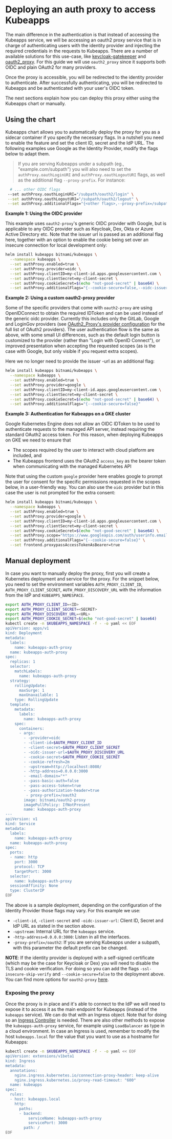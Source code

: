 
# Deploying an auth proxy to access Kubeapps

The main difference in the authentication is that instead of accessing the Kubeapps service, we will be accessing an oauth2 proxy service that is in charge of authenticating users with the identity provider and injecting the required credentials in the requests to Kubeapps. There are a number of available solutions for this use-case, like [keycloak-gatekeeper](https://github.com/keycloak/keycloak-gatekeeper) and [oauth2_proxy](https://github.com/oauth2-proxy/oauth2-proxy). For this guide we will use `oauth2_proxy` since it supports both OIDC and plain OAuth2 for many providers.

Once the proxy is accessible, you will be redirected to the identity provider to authenticate. After successfully authenticating, you will be redirected to Kubeapps and be authenticated with your user's OIDC token.

The next sections explain how you can deploy this proxy either using the Kubeapps chart or manually.

## Using the chart

Kubeapps chart allows you to automatically deploy the proxy for you as a sidecar container if you specify the necessary flags. In a nutshell you need to enable the feature and set the client ID, secret and the IdP URL. The following examples use Google as the Identity Provider, modify the flags below to adapt them.

> If you are serving Kubeapps under a subpath (eg., "example.com/subpath") you will also need to set the `authProxy.oauthLoginURI` and `authProxy.oauthLogoutURI` flags, as well as the additional flag `--proxy-prefix`. For instance:

```bash
  # ... other OIDC flags
 --set authProxy.oauthLoginURI="/subpath/oauth2/login" \
 --set authProxy.oauthLogoutURI="/subpath/oauth2/logout" \
 --set authProxy.additionalFlags="{<other flags>,--proxy-prefix=/subpath/oauth2}"\
```

**Example 1: Using the OIDC provider**

This example uses `oauth2-proxy`'s generic OIDC provider with Google, but is applicable to any OIDC provider such as Keycloak, Dex, Okta or Azure Active Directory etc. Note that the issuer url is passed as an additional flag here, together with an option to enable the cookie being set over an insecure connection for local development only:

```bash
helm install kubeapps bitnami/kubeapps \
  --namespace kubeapps \
  --set authProxy.enabled=true \
  --set authProxy.provider=oidc \
  --set authProxy.clientID=my-client-id.apps.googleusercontent.com \
  --set authProxy.clientSecret=my-client-secret \
  --set authProxy.cookieSecret=$(echo "not-good-secret" | base64) \
  --set authProxy.additionalFlags="{--cookie-secure=false,--oidc-issuer-url=https://accounts.google.com}" \
```

**Example 2: Using a custom oauth2-proxy provider**

Some of the specific providers that come with `oauth2-proxy` are using OpenIDConnect to obtain the required IDToken and can be used instead of the generic oidc provider. Currently this includes only the GitLab, Google and LoginGov providers (see [OAuth2_Proxy's provider configuration](https://oauth2-proxy.github.io/oauth2-proxy/configuration) for the full list of OAuth2 providers). The user authentication flow is the same as above, with some small UI differences, such as the default login button is customized to the provider (rather than "Login with OpenID Connect"), or improved presentation when accepting the requested scopes (as is the case with Google, but only visible if you request extra scopes).

Here we no longer need to provide the issuer -url as an additional flag:

```bash
helm install kubeapps bitnami/kubeapps \
  --namespace kubeapps \
  --set authProxy.enabled=true \
  --set authProxy.provider=google \
  --set authProxy.clientID=my-client-id.apps.googleusercontent.com \
  --set authProxy.clientSecret=my-client-secret \
  --set authProxy.cookieSecret=$(echo "not-good-secret" | base64) \
  --set authProxy.additionalFlags="{--cookie-secure=false}"
```

**Example 3: Authentication for Kubeapps on a GKE cluster**

Google Kubernetes Engine does not allow an OIDC IDToken to be used to authenticate requests to the managed API server, instead requiring the standard OAuth2 access token.
For this reason, when deploying Kubeapps on GKE we need to ensure that

- The scopes required by the user to interact with cloud platform are included, and
- The Kubeapps frontend uses the OAuth2 `access_key` as the bearer token when communicating with the managed Kubernetes API

Note that using the custom `google` provider here enables google to prompt the user for consent for the specific permissions requested in the scopes below, in a user-friendly way. You can also use the `oidc` provider but in this case the user is not prompted for the extra consent:

```bash
helm install kubeapps bitnami/kubeapps \
  --namespace kubeapps \
  --set authProxy.enabled=true \
  --set authProxy.provider=google \
  --set authProxy.clientID=my-client-id.apps.googleusercontent.com \
  --set authProxy.clientSecret=my-client-secret \
  --set authProxy.cookieSecret=$(echo "not-good-secret" | base64) \
  --set authProxy.scope="https://www.googleapis.com/auth/userinfo.email https://www.googleapis.com/auth/cloud-platform" \
  --set authProxy.additionalFlags="{--cookie-secure=false}" \
  --set frontend.proxypassAccessTokenAsBearer=true
```

## Manual deployment

In case you want to manually deploy the proxy, first you will create a Kubernetes deployment and service for the proxy. For the snippet below, you need to set the environment variables `AUTH_PROXY_CLIENT_ID`, `AUTH_PROXY_CLIENT_SECRET`, `AUTH_PROXY_DISCOVERY_URL` with the information from the IdP and `KUBEAPPS_NAMESPACE`.

```bash
export AUTH_PROXY_CLIENT_ID=<ID>
export AUTH_PROXY_CLIENT_SECRET=<SECRET>
export AUTH_PROXY_DISCOVERY_URL=<URL>
export AUTH_PROXY_COOKIE_SECRET=$(echo "not-good-secret" | base64)
kubectl create -n $KUBEAPPS_NAMESPACE -f - -o yaml << EOF
apiVersion: apps/v1
kind: Deployment
metadata:
  labels:
    name: kubeapps-auth-proxy
  name: kubeapps-auth-proxy
spec:
  replicas: 1
  selector:
    matchLabels:
      name: kubeapps-auth-proxy
  strategy:
    rollingUpdate:
      maxSurge: 1
      maxUnavailable: 1
    type: RollingUpdate
  template:
    metadata:
      labels:
        name: kubeapps-auth-proxy
    spec:
      containers:
      - args:
        - -provider=oidc
        - -client-id=$AUTH_PROXY_CLIENT_ID
        - -client-secret=$AUTH_PROXY_CLIENT_SECRET
        - -oidc-issuer-url=$AUTH_PROXY_DISCOVERY_URL
        - -cookie-secret=$AUTH_PROXY_COOKIE_SECRET
        - -cookie-refresh=2m
        - -upstream=http://localhost:8080/
        - -http-address=0.0.0.0:3000
        - -email-domain="*"
        - -pass-basic-auth=false
        - -pass-access-token=true
        - -pass-authorization-header=true
         - proxy-prefix=/oauth2
        image: bitnami/oauth2-proxy
        imagePullPolicy: IfNotPresent
        name: kubeapps-auth-proxy
---
apiVersion: v1
kind: Service
metadata:
  labels:
    name: kubeapps-auth-proxy
  name: kubeapps-auth-proxy
spec:
  ports:
  - name: http
    port: 3000
    protocol: TCP
    targetPort: 3000
  selector:
    name: kubeapps-auth-proxy
  sessionAffinity: None
  type: ClusterIP
EOF
```

The above is a sample deployment, depending on the configuration of the Identity Provider those flags may vary. For this example we use:

- `-client-id`, `-client-secret` and `-oidc-issuer-url`: Client ID, Secret and IdP URL as stated in the section above.
- `-upstream`: Internal URL for the `kubeapps` service.
- `-http-address=0.0.0.0:3000`: Listen in all the interfaces.
- `-proxy-prefix=/oauth2`: If you are serving Kubeapps under a subpath, with this parameter the default prefix can be changed.

**NOTE**: If the identity provider is deployed with a self-signed certificate (which may be the case for Keycloak or Dex) you will need to disable the TLS and cookie verification. For doing so you can add the flags `-ssl-insecure-skip-verify` and `--cookie-secure=false` to the deployment above. You can find more options for `oauth2-proxy` [here](https://oauth2-proxy.github.io/oauth2-proxy/configuration).

### Exposing the proxy

Once the proxy is in place and it's able to connect to the IdP we will need to expose it to access it as the main endpoint for Kubeapps (instead of the `kubeapps` service). We can do that with an Ingress object. Note that for doing so an [Ingress Controller](https://kubernetes.io/docs/concepts/services-networking/ingress/#ingress-controllers) is needed. There are also other methods to expose the `kubeapps-auth-proxy` service, for example using `LoadBalancer` as type in a cloud environment. In case an Ingress is used, remember to modify the host `kubeapps.local` for the value that you want to use as a hostname for Kubeapps:

```bash
kubectl create -n $KUBEAPPS_NAMESPACE -f - -o yaml << EOF
apiVersion: extensions/v1beta1
kind: Ingress
metadata:
  annotations:
    nginx.ingress.kubernetes.io/connection-proxy-header: keep-alive
    nginx.ingress.kubernetes.io/proxy-read-timeout: "600"
  name: kubeapps
spec:
  rules:
  - host: kubeapps.local
    http:
      paths:
      - backend:
          serviceName: kubeapps-auth-proxy
          servicePort: 3000
        path: /
EOF
```
